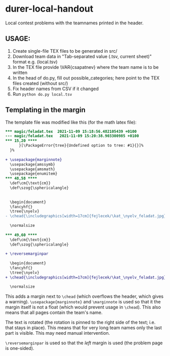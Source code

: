 # durer-local-handout
Local contest problems with the teamnames printed in the header.

## USAGE:

1) Create single-file TEX files to be generated in src/
2) Download team data in "Tab-separated value (.tsv, current sheet)" format e.g. (local.tsv)
3) In the TEX file provide \VAR{csapatnev} where the team name is to be written
4) In the head of do.py, fill out possible_categories; here point to the TEX files created (without src/)
5) Fix header names from CSV if it changed
6) Run `python do.py local.tsv`

## Templating in the margin

The template file was modified like this (for the math latex file):

```diff
*** magic/feladat.tex  2021-11-09 15:18:56.482105439 +0100
--- magic/feladat.tex   2021-11-09 15:20:38.903300985 +0100
*** 15,20 ****
      }[\PackageError{tree}{Undefined option to tree: #1}{}]%
  }%
  
+ \usepackage{marginnote}
  \usepackage{amssymb}
  \usepackage{amsmath}
  \usepackage{enumitem}
*** 48,58 ****
  \def\cm{\text{cm}}
  \def\szog{\sphericalangle}
  
  
  \begin{document}
  \fancyhf{}
  \tree{\nyelv}
- \chead{\includegraphics[width=17cm]{fejlecek/\kat_\nyelv_feladat.jpg}}
  
  \normalsize
  
*** 49,60 ****
  \def\cm{\text{cm}}
  \def\szog{\sphericalangle}
  
+ \reversemarginpar
  
  \begin{document}
  \fancyhf{}
  \tree{\nyelv}
+ \chead{\includegraphics[width=17cm]{fejlecek/\kat_\nyelv_feladat.jpg}\marginnote{\rotatebox[origin=r]{90}{\VAR{csapatnev}}}}
  
  \normalsize
```

This adds a margin next to `\chead` (which overflows the header, which gives a warning). `\usepackage{marginnote}` and `\marginnote` is used so that it the margin itself is not a float (which would prevent usage in `\chead`). This also means that all pages contain the team's name.

The text is rotated (the rotation is pinned to the right side of the text; i.e. that stays in place). This means that for very long team names only the last part is visible. This may need manual intervention.

`\reversemarginpar` is used so that the *left* margin is used (the problem page is one-sided).